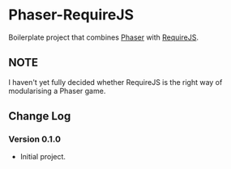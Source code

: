 
# Phaser-RequireJS

Boilerplate project that combines [Phaser](http://phaser.io) with [RequireJS](http://requirejs.org).

## NOTE

I haven't yet fully decided whether RequireJS is the right way of modularising a Phaser game.


## Change Log

### Version 0.1.0

 - Initial project.
